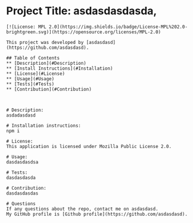 # Project Title: asdasdasdasda,

    [![License: MPL 2.0](https://img.shields.io/badge/License-MPL%202.0-brightgreen.svg)](https://opensource.org/licenses/MPL-2.0)

    This project was developed by [asdasdasd](https://github.com/asdasdasd).
    
    ## Table of Contents
    ** [Description](#Description)
    ** [Install Instructions](#Installation)
    ** [License](#License)
    ** [Usage](#Usage)
    ** [Tests](#Tests)
    ** [Contribution](#Contribution)

    
    
    # Description:
    asdadasdasd
    
    # Installation instructions:
    npm i
    
    # License:
    This application is licensed under Mozilla Public License 2.0.
    
    # Usage:
    dasdasdasdsa

    # Tests:
    dasdasdasda

    # Contribution:
    dasdasdasdas
    
    # Questions
    If any questions about the repo, contact me on asdasdasd. 
    My GitHub profile is [Github profile](https://github.com/asdasdasd). 
    
  